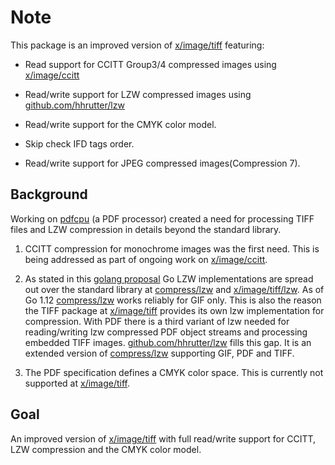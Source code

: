  # Note

This package is an improved version of [x/image/tiff](https://github.com/golang/image/tree/master/tiff) featuring:

* Read support for CCITT Group3/4 compressed images using [x/image/ccitt](https://github.com/golang/image/tree/master/ccitt)
* Read/write support for LZW compressed images using [github.com/hhrutter/lzw](https://github.com/hhrutter/lzw)
* Read/write support for the CMYK color model.


* Skip check IFD tags order.
* Read/write support for JPEG compressed images(Compression 7).

## Background

Working on [pdfcpu](https://github.com/pdfcpu/pdfcpu) (a PDF processor) created a need for processing TIFF files and LZW compression in details beyond the standard library.

1) CCITT compression for monochrome images was the first need. This is being addressed as part of ongoing work on [x/image/ccitt](https://github.com/golang/image/tree/master/ccitt).

2) As stated in this [golang proposal](https://github.com/golang/go/issues/25409) Go LZW implementations are spread out over the standard library at [compress/lzw](https://github.com/golang/go/tree/master/src/compress/lzw) and [x/image/tiff/lzw](https://github.com/golang/image/tree/master/tiff/lzw). As of Go 1.12 [compress/lzw](https://github.com/golang/go/tree/master/src/compress/lzw) works reliably for GIF only. This is also the reason the TIFF package at [x/image/tiff](https://github.com/golang/image/tree/master/tiff) provides its own lzw implementation for compression. With PDF there is a third variant of lzw needed for reading/writing lzw compressed PDF object streams and processing embedded TIFF images.
[github.com/hhrutter/lzw](https://github.com/hhrutter/lzw) fills this gap. It is an extended version of [compress/lzw](https://github.com/golang/go/tree/master/src/compress/lzw) supporting GIF, PDF and TIFF.

3) The PDF specification defines a CMYK color space. This is currently not supported at [x/image/tiff](https://github.com/golang/image/tree/master/tiff).

## Goal

An improved version of [x/image/tiff](https://github.com/golang/image/tree/master/tiff) with full read/write support for CCITT, LZW compression and the CMYK color model.
